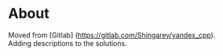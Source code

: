 # About  

  Moved from [Gitlab] (https://gitlab.com/Shingarey/yandex_cpp).  
  Adding descriptions to the solutions.
  